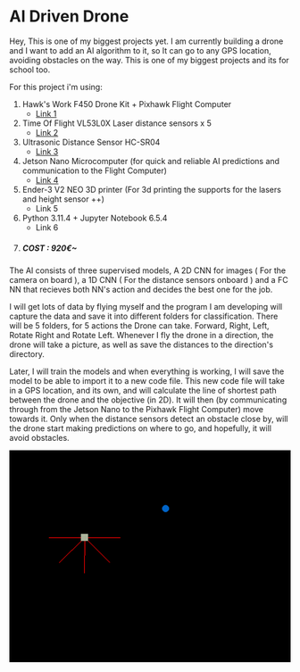 # AI Driven Drone
Hey, This is one of my biggest projects yet. I am currently building a drone and I want to add an AI algorithm to it, so It can go to any GPS location, avoiding obstacles on the way.
This is one of my biggest projects and its for school too.

For this project i'm using:
<ol>
  <li>
    Hawk's Work F450 Drone Kit + Pixhawk Flight Computer
    <ul>
      <li>
        <a href="https://www.amazon.es/dp/B09SZ74YFK?ref=emc_s_m_5_i_n">Link 1</a>
      </li>
    </ul>
  </li>
  <li>
    Time Of Flight VL53L0X Laser distance sensors x 5
    <ul>
      <li>
        <a href="https://www.amazon.es/TECNOIOT-VL53L0X-Flight-Distance-GY-VL53L0XV2/dp/B084BTP479/ref=sr_1_16">Link 2</a>
      </li>
    </ul>
  </li>
  <li>
    Ultrasonic Distance Sensor HC-SR04
    <ul>
      <li>
        <a href="https://www.amazon.es/AZDelivery-Distancia-Ultrasónico-Raspberry-incluido/dp/B07TKVPPHF/ref=sr_1_7">Link 3</a>
      </li>
    </ul>
  <li>
    Jetson Nano Microcomputer (for quick and reliable AI predictions and communication to the Flight Computer)
    <ul>
      <li>
        <a href="https://www.amazon.es/Waveshare-Jetson-Nano-Developer-Kit/dp/B07QWLMR24/ref=sr_1_2_sspa">Link 4</a>
      </li>
    </ul>
  </li>
  <li>
    Ender-3 V2 NEO 3D printer (For 3d printing the supports for the lasers and height sensor ++)
    <ul>
      <li>
        <src href="https://www.amazon.es/Creality-V2-Neo-Preinstalado-Principiantes/dp/B0BQJD1QFT/ref=sr_1_1_sspa">Link 5</src>
      </li>
    </ul>
  </li>
  <li>
    Python 3.11.4 + Jupyter Notebook 6.5.4
    <ul>
      <li>
        <src href="https://www.python.org">Link 6</src>
      </li>
    </ul>
  </li>
  <li>
    <h5 color="red">COST : 920€~</h5>
  </li>
</ol>

The AI consists of three supervised models, A 2D CNN for images ( For the camera on board ), a 1D CNN ( For the distance sensors onboard ) and a FC NN that recieves both NN's action and decides the best one for the job.

I will get lots of data by flying myself and the program I am developing will capture the data and save it into different folders for classification.
There will be 5 folders, for 5 actions the Drone can take. Forward, Right, Left, Rotate Right and Rotate Left. Whenever I fly the drone in a direction, the drone will take a picture, as well as save the distances to the direction's directory.

Later, I will train the models and when everything is working, I will save the model to be able to import it to a new code file.
This new code file will take in a GPS location, and its own, and will calculate the line of shortest path between the drone and the objective (in 2D). It will then (by communicating through from the Jetson Nano to the Pixhawk Flight Computer) move towards it. Only when the distance sensors detect an obstacle close by, will the drone start making predictions on where to go, and hopefully, it will avoid obstacles.


<img src="image.png">
